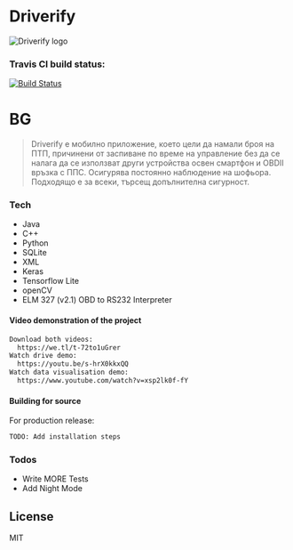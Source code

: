 
# Driverify

![Driverify logo](https://i.ibb.co/RNJkdPP/Screenshot-8.png)

### Travis CI build status:
[![Build Status](https://travis-ci.com/teodtedo771/Driverify.svg?branch=master)](https://travis-ci.com/teodtedo771/Driverify)

# BG

  > Driverify е мобилно приложение, което цели да намали броя на ПТП, причинени от заспиване по време на управление без да се налага да се използват други устройства освен смартфон и OBDII връзка с ППС. Осигурява постоянно наблюдение на шофьора. Подходящо е за всеки, търсещ допълнителна сигурност.

### Tech

* Java 
* C++
* Python
* SQLite
* XML
* Keras
* Tensorflow Lite
* openCV
* ELM 327 (v2.1)
OBD to RS232 Interpreter

#### Video demonstration of the project
```sh
Download both videos:
  https://we.tl/t-72to1uGrer
Watch drive demo:
  https://youtu.be/s-hrX0kkxQQ
Watch data visualisation demo:
  https://www.youtube.com/watch?v=xsp2lk0f-fY
```

#### Building for source
For production release:
```sh
TODO: Add installation steps
```

### Todos

 - Write MORE Tests
 - Add Night Mode

License
----

MIT
